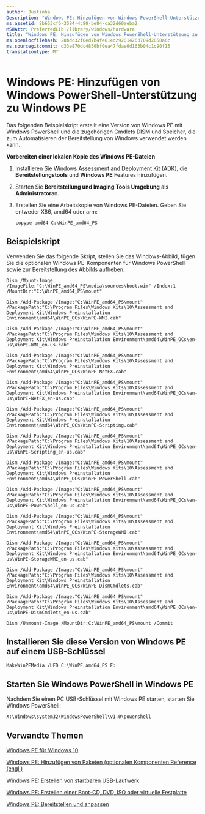 ```yaml
---
author: Justinha
Description: "Windows PE: Hinzufügen von Windows PowerShell-Unterstützung zu Windows PE"
ms.assetid: 8b653cf6-3584-4c80-be84-ca32d60aeba2
MSHAttr: PreferredLib:/library/windows/hardware
title: "Windows PE: Hinzufügen von Windows PowerShell-Unterstützung zu Windows PE"
ms.openlocfilehash: 28bdc32f0ed7b4fe614d292014263709d2058a6c
ms.sourcegitcommit: d33e870dc4850bf0ea47fdae0d163b04c1c90f15
translationtype: MT
---
```

# <a name="winpe-adding-windows-powershell-support-to-windows-pe"></a>Windows PE: Hinzufügen von Windows PowerShell-Unterstützung zu Windows PE


Das folgenden Beispielskript erstellt eine Version von Windows PE mit Windows PowerShell und die zugehörigen Cmdlets DISM und Speicher, die zum Automatisieren der Bereitstellung von Windows verwendet werden kann.

**Vorbereiten einer lokalen Kopie des Windows PE-Dateien**

1.  Installieren Sie [Windows Assessment and Deployment Kit (ADK)](http://go.microsoft.com/fwlink/p/?LinkID=526803), die **Bereitstellungstools** und **Windows PE** Features hinzufügen.

2.  Starten Sie **Bereitstellung und Imaging Tools Umgebung** als **Administrator**an.

3.  Erstellen Sie eine Arbeitskopie von Windows PE-Dateien. Geben Sie entweder X86, amd64 oder arm:

    ``` syntax
    copype amd64 C:\WinPE_amd64_PS
    ```

## <a name="span-idsamplescriptspanspan-idsamplescriptspanspan-idsamplescriptspansample-script"></a><span id="SampleScript"></span><span id="samplescript"></span><span id="SAMPLESCRIPT"></span>Beispielskript


Verwenden Sie das folgende Skript, stellen Sie das Windows-Abbild, fügen Sie die optionalen Windows PE-Komponenten für Windows PowerShell sowie zur Bereitstellung des Abbilds aufheben.

``` syntax
Dism /Mount-Image /ImageFile:"C:\WinPE_amd64_PS\media\sources\boot.wim" /Index:1 /MountDir:"C:\WinPE_amd64_PS\mount"

Dism /Add-Package /Image:"C:\WinPE_amd64_PS\mount" /PackagePath:"C:\Program Files\Windows Kits\10\Assessment and Deployment Kit\Windows Preinstallation Environment\amd64\WinPE_OCs\WinPE-WMI.cab"

Dism /Add-Package /Image:"C:\WinPE_amd64_PS\mount" /PackagePath:"C:\Program Files\Windows Kits\10\Assessment and Deployment Kit\Windows Preinstallation Environment\amd64\WinPE_OCs\en-us\WinPE-WMI_en-us.cab"

Dism /Add-Package /Image:"C:\WinPE_amd64_PS\mount" /PackagePath:"C:\Program Files\Windows Kits\10\Assessment and Deployment Kit\Windows Preinstallation Environment\amd64\WinPE_OCs\WinPE-NetFX.cab"

Dism /Add-Package /Image:"C:\WinPE_amd64_PS\mount" /PackagePath:"C:\Program Files\Windows Kits\10\Assessment and Deployment Kit\Windows Preinstallation Environment\amd64\WinPE_OCs\en-us\WinPE-NetFX_en-us.cab"

Dism /Add-Package /Image:"C:\WinPE_amd64_PS\mount" /PackagePath:"C:\Program Files\Windows Kits\10\Assessment and Deployment Kit\Windows Preinstallation Environment\amd64\WinPE_OCs\WinPE-Scripting.cab"

Dism /Add-Package /Image:"C:\WinPE_amd64_PS\mount" /PackagePath:"C:\Program Files\Windows Kits\10\Assessment and Deployment Kit\Windows Preinstallation Environment\amd64\WinPE_OCs\en-us\WinPE-Scripting_en-us.cab"

Dism /Add-Package /Image:"C:\WinPE_amd64_PS\mount" /PackagePath:"C:\Program Files\Windows Kits\10\Assessment and Deployment Kit\Windows Preinstallation Environment\amd64\WinPE_OCs\WinPE-PowerShell.cab"

Dism /Add-Package /Image:"C:\WinPE_amd64_PS\mount" /PackagePath:"C:\Program Files\Windows Kits\10\Assessment and Deployment Kit\Windows Preinstallation Environment\amd64\WinPE_OCs\en-us\WinPE-PowerShell_en-us.cab"

Dism /Add-Package /Image:"C:\WinPE_amd64_PS\mount" /PackagePath:"C:\Program Files\Windows Kits\10\Assessment and Deployment Kit\Windows Preinstallation Environment\amd64\WinPE_OCs\WinPE-StorageWMI.cab"

Dism /Add-Package /Image:"C:\WinPE_amd64_PS\mount" /PackagePath:"C:\Program Files\Windows Kits\10\Assessment and Deployment Kit\Windows Preinstallation Environment\amd64\WinPE_OCs\en-us\WinPE-StorageWMI_en-us.cab"

Dism /Add-Package /Image:"C:\WinPE_amd64_PS\mount" /PackagePath:"C:\Program Files\Windows Kits\10\Assessment and Deployment Kit\Windows Preinstallation Environment\amd64\WinPE_OCs\WinPE-DismCmdlets.cab"

Dism /Add-Package /Image:"C:\WinPE_amd64_PS\mount" /PackagePath:"C:\Program Files\Windows Kits\10\Assessment and Deployment Kit\Windows Preinstallation Environment\amd64\WinPE_OCs\en-us\WinPE-DismCmdlets_en-us.cab"

Dism /Unmount-Image /MountDir:C:\WinPE_amd64_PS\mount /Commit
```

## <a name="span-idinstallthisversionofwindowspetoausbkeyspanspan-idinstallthisversionofwindowspetoausbkeyspanspan-idinstallthisversionofwindowspetoausbkeyspaninstall-this-version-of-windows-pe-to-a-usb-key"></a><span id="Install_this_version_of_Windows_PE_to_a_USB_key"></span><span id="install_this_version_of_windows_pe_to_a_usb_key"></span><span id="INSTALL_THIS_VERSION_OF_WINDOWS_PE_TO_A_USB_KEY"></span>Installieren Sie diese Version von Windows PE auf einem USB-Schlüssel


``` syntax
MakeWinPEMedia /UFD C:\WinPE_amd64_PS F:
```

## <a name="span-idstartwindowspowershellinwindowspespanspan-idstartwindowspowershellinwindowspespanspan-idstartwindowspowershellinwindowspespanstart-windows-powershell-in-windows-pe"></a><span id="Start_Windows_PowerShell_in_Windows_PE"></span><span id="start_windows_powershell_in_windows_pe"></span><span id="START_WINDOWS_POWERSHELL_IN_WINDOWS_PE"></span>Starten Sie Windows PowerShell in Windows PE


Nachdem Sie einen PC USB-Schlüssel mit Windows PE starten, starten Sie Windows PowerShell:

``` syntax
X:\Windows\system32\WindowsPowerShell\v1.0\powershell
```

## <a name="span-idrelatedtopicsspanrelated-topics"></a><span id="related_topics"></span>Verwandte Themen


[Windows PE für Windows 10](winpe-intro.md)

[Windows PE: Hinzufügen von Paketen (optionalen Komponenten Reference (engl.)](winpe-add-packages--optional-components-reference.md)

[Windows PE: Erstellen von startbaren USB-Laufwerk](winpe-create-usb-bootable-drive.md)

[Windows PE: Erstellen einer Boot-CD, DVD, ISO oder virtuelle Festplatte](winpe-create-a-boot-cd-dvd-iso-or-vhd.md)

[Windows PE: Bereitstellen und anpassen](winpe-mount-and-customize.md)

 

 






